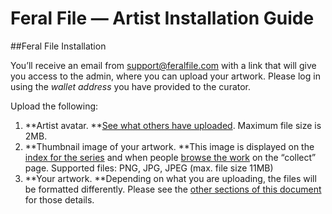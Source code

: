 # Feral File — Artist Installation Guide

##Feral File Installation

You’ll receive an email from [support@feralfile.com](mailto:support@feralfile.com) with a link that will give you access to the admin, where you can upload your artwork. Please log in using the _wallet address_ you have provided to the curator.

Upload the following:

1. **Artist avatar. **[See what others have uploaded](https://feralfile.com/explore/artists?&sortBy=recent). Maximum file size is 2MB.
2. **Thumbnail image of your artwork. **This image is displayed on the [index for the series](https://feralfile.com/exhibitions/graph-8vs/series/fictional-lullaby-pe1?viewMode=Grid) and when people [browse the work](https://feralfile.com/exhibitions/graph-8vs?tab=Collect#1) on the “collect” page. Supported files: PNG, JPG, JPEG (max. file size 11MB)
3. **Your artwork. **Depending on what you are uploading, the files will be formatted differently. Please see the [other sections of this document](#supported-file-formats-2) for those details.
